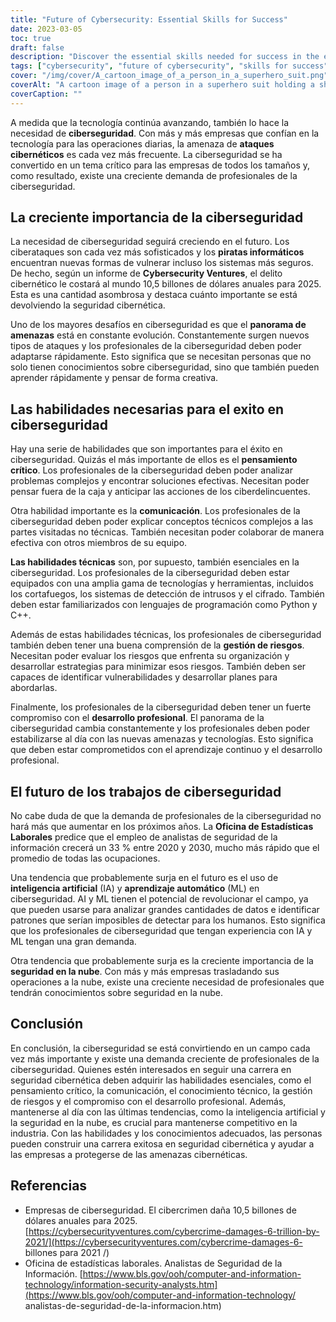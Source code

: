 ```yaml
---
title: "Future of Cybersecurity: Essential Skills for Success"
date: 2023-03-05
toc: true
draft: false
description: "Discover the essential skills needed for success in the ever-evolving field of cybersecurity and learn about the growing importance of cybersecurity in the tech industry."
tags: ["cybersecurity", "future of cybersecurity", "skills for success", "critical thinking", "communication", "technical skills", "risk management", "professional development", "AI in cybersecurity", "cloud security", "cyber threats", "cybercrime", "information security", "cybersecurity professionals", "data privacy", "technology", "digital security", "cyber defense", "cyber attacks", "IT security"]
cover: "/img/cover/A_cartoon_image_of_a_person_in_a_superhero_suit.png"
coverAlt: "A cartoon image of a person in a superhero suit holding a shield with the word Cybersecurity on it, with a cityscape and computer screens in the background."
coverCaption: ""
---
```


 A medida que la tecnología continúa avanzando, también lo hace la necesidad de **ciberseguridad**. Con más y más empresas que confían en la tecnología para las operaciones diarias, la amenaza de **ataques cibernéticos** es cada vez más frecuente. La ciberseguridad se ha convertido en un tema crítico para las empresas de todos los tamaños y, como resultado, existe una creciente demanda de profesionales de la ciberseguridad.  ## La creciente importancia de la ciberseguridad  La necesidad de ciberseguridad seguirá creciendo en el futuro. Los ciberataques son cada vez más sofisticados y los **piratas informáticos** encuentran nuevas formas de vulnerar incluso los sistemas más seguros. De hecho, según un informe de **Cybersecurity Ventures**, el delito cibernético le costará al mundo 10,5 billones de dólares anuales para 2025. Esta es una cantidad asombrosa y destaca cuánto importante se está devolviendo la seguridad cibernética.  Uno de los mayores desafíos en ciberseguridad es que el **panorama de amenazas** está en constante evolución. Constantemente surgen nuevos tipos de ataques y los profesionales de la ciberseguridad deben poder adaptarse rápidamente. Esto significa que se necesitan personas que no solo tienen conocimientos sobre ciberseguridad, sino que también pueden aprender rápidamente y pensar de forma creativa.  ## Las habilidades necesarias para el exito en ciberseguridad  Hay una serie de habilidades que son importantes para el éxito en ciberseguridad. Quizás el más importante de ellos es el **pensamiento crítico**. Los profesionales de la ciberseguridad deben poder analizar problemas complejos y encontrar soluciones efectivas. Necesitan poder pensar fuera de la caja y anticipar las acciones de los ciberdelincuentes.  Otra habilidad importante es la **comunicación**. Los profesionales de la ciberseguridad deben poder explicar conceptos técnicos complejos a las partes visitadas no técnicas. También necesitan poder colaborar de manera efectiva con otros miembros de su equipo.  **Las habilidades técnicas** son, por supuesto, también esenciales en la ciberseguridad. Los profesionales de la ciberseguridad deben estar equipados con una amplia gama de tecnologías y herramientas, incluidos los cortafuegos, los sistemas de detección de intrusos y el cifrado. También deben estar familiarizados con lenguajes de programación como Python y C++.  Además de estas habilidades técnicas, los profesionales de ciberseguridad también deben tener una buena comprensión de la **gestión de riesgos**. Necesitan poder evaluar los riesgos que enfrenta su organización y desarrollar estrategias para minimizar esos riesgos. También deben ser capaces de identificar vulnerabilidades y desarrollar planes para abordarlas.  Finalmente, los profesionales de la ciberseguridad deben tener un fuerte compromiso con el **desarrollo profesional**. El panorama de la ciberseguridad cambia constantemente y los profesionales deben poder estabilizarse al día con las nuevas amenazas y tecnologías. Esto significa que deben estar comprometidos con el aprendizaje continuo y el desarrollo profesional.  ## El futuro de los trabajos de ciberseguridad  No cabe duda de que la demanda de profesionales de la ciberseguridad no hará más que aumentar en los próximos años. La **Oficina de Estadísticas Laborales** predice que el empleo de analistas de seguridad de la información crecerá un 33 % entre 2020 y 2030, mucho más rápido que el promedio de todas las ocupaciones.  Una tendencia que probablemente surja en el futuro es el uso de **inteligencia artificial** (IA) y **aprendizaje automático** (ML) en ciberseguridad. AI y ML tienen el potencial de revolucionar el campo, ya que pueden usarse para analizar grandes cantidades de datos e identificar patrones que serían imposibles de detectar para los humanos. Esto significa que los profesionales de ciberseguridad que tengan experiencia con IA y ML tengan una gran demanda.  Otra tendencia que probablemente surja es la creciente importancia de la **seguridad en la nube**. Con más y más empresas trasladando sus operaciones a la nube, existe una creciente necesidad de profesionales que tendrán conocimientos sobre seguridad en la nube.  ## Conclusión  En conclusión, la ciberseguridad se está convirtiendo en un campo cada vez más importante y existe una demanda creciente de profesionales de la ciberseguridad. Quienes estén interesados en seguir una carrera en seguridad cibernética deben adquirir las habilidades esenciales, como el pensamiento crítico, la comunicación, el conocimiento técnico, la gestión de riesgos y el compromiso con el desarrollo profesional. Además, mantenerse al día con las últimas tendencias, como la inteligencia artificial y la seguridad en la nube, es crucial para mantenerse competitivo en la industria. Con las habilidades y los conocimientos adecuados, las personas pueden construir una carrera exitosa en seguridad cibernética y ayudar a las empresas a protegerse de las amenazas cibernéticas.  ## Referencias  - Empresas de ciberseguridad. El cibercrimen daña 10,5 billones de dólares anuales para 2025. [https://cybersecurityventures.com/cybercrime-damages-6-trillion-by-2021/](https://cybersecurityventures.com/cybercrime-damages-6- billones para 2021 /) - Oficina de estadísticas laborales. Analistas de Seguridad de la Información. [https://www.bls.gov/ooh/computer-and-information-technology/information-security-analysts.htm](https://www.bls.gov/ooh/computer-and-information-technology/ analistas-de-seguridad-de-la-informacion.htm)